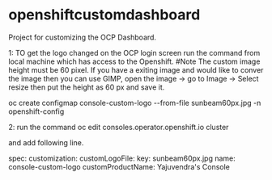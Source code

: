 # openshiftcustomdashboard
Project for customizing the OCP Dashboard.

1: TO get the logo changed on the OCP login screen run the command from local machine which has access to the Openshift.
#Note 
The custom image height must be 60 pixel. If you have a exiting image and would like to conver the image then you can use GIMP, open the image -> go to Image -> Select resize then put the height as 60 px and save it.

oc create configmap console-custom-logo --from-file sunbeam60px.jpg -n openshift-config

2: run the command 
oc edit consoles.operator.openshift.io cluster

and add following line.

spec:
  customization:
    customLogoFile:
      key: sunbeam60px.jpg
      name: console-custom-logo
    customProductName: Yajuvendra's Console


